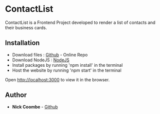 # ContactList

ContactList is a Frontend Project developed to render a list of contacts and their business cards.

## Installation

* Download files : [Github](https://github.com/NickCoombe1/contactlist) - Online Repo
* Download NodeJS  : [NodeJS](https://nodejs.org/en/) 
* Install packages by running 'npm install' in the terminal
* Host the website by running 'npm start' in the terminal

Open [http://localhost:3000](http://localhost:3000) to view it in the browser.	 

## Author

* **Nick Coombe** - [Github](https://github.com/NickCoombe1)